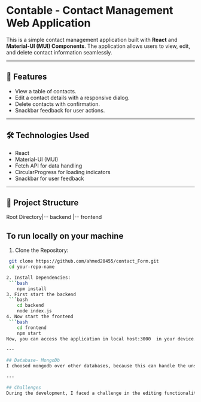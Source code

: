 # Contable - Contact Management Web Application

This is a simple contact management application built with **React** and **Material-UI (MUI) Components**. The application allows users to view, edit, and delete contact information seamlessly.

---

## 🚀 Features

- View a table of contacts.
- Edit a  contact details with a responsive dialog.
- Delete contacts with confirmation.
- Snackbar feedback for user actions.

---

## 🛠️ Technologies Used

- React
- Material-UI (MUI)
- Fetch API for data handling
- CircularProgress for loading indicators
- Snackbar for user feedback

---

## 📂 Project Structure
Root Directory|-- backend
              |-- frontend

## To run locally on your machine
1. Clone the Repository:
  ```bash
   git clone https://github.com/ahmed20455/contact_Form.git
   cd your-repo-name

2. Install Dependencies:
   ```bash
      npm install
3. First start the backend
   ```bash
      cd backend
      node index.js
4. Now start the frontend
   ```bash
      cd frontend
      npm start
Now, you can access the application in local host:3000  in your device.
 
 ---

## Database- MongoDb
I choosed mongodb over other databases, because this can handle the unstructured data in a very effective manner, if in future, we were extending the app to add a picture of a contact, it can be in a good way in mongodb.
 
---

## Challenges
During the development, I faced a challenge in the editing functionality and to check that user doesn't enter empty fields, I resolved this by going through GFG articles and through some youtube videos.
